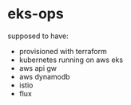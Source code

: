 # eks-ops

supposed to have:

- provisioned with terraform
- kubernetes running on aws eks
- aws api gw
- aws dynamodb
- istio
- flux
